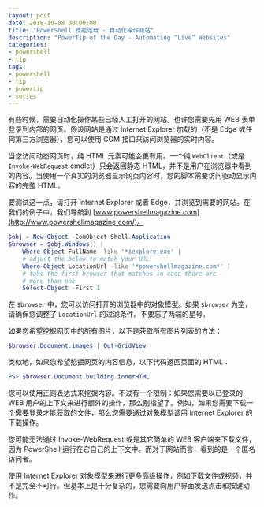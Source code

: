 ```yaml
---
layout: post
date: 2018-10-08 00:00:00
title: "PowerShell 技能连载 - 自动化操作网站"
description: "PowerTip of the Day - Automating “Live” Websites"
categories:
- powershell
- tip
tags:
- powershell
- tip
- powertip
- series
---
```

有些时候，需要自动化操作某些已经人工打开的网站。也许您需要先用 WEB 表单登录到内部的网页。假设网站是通过 Internet Explorer 加载的（不是 Edge 或任何第三方浏览器），您可以使用 COM 接口来访问浏览器的实时内容。

当您访问动态网页时，纯 HTML 元素可能会更有用。一个纯 `WebClient`（或是 `Invoke-WebRequest` cmdlet）只会返回静态 HTML，并不是用户在浏览器中看到的内容。当使用一个真实的浏览器显示网页内容时，您的脚本需要访问驱动显示内容的完整 HTML。

要测试这一点，请打开 Internet Explorer 或者 Edge，并浏览到需要的网站。在我们的例子中，我们导航到 [www.powershellmagazine.com](http://www.powershellmagazine.com/)。

```powershell
$obj = New-Object -ComObject Shell.Application
$browser = $obj.Windows() | 
    Where-Object FullName -like '*iexplore.exe' |
    # adjust the below to match your URL
    Where-Object LocationUrl -like '*powershellmagazine.com*' |
    # take the first browser that matches in case there are
    # more than one
    Select-Object -First 1
```

在 `$browser` 中，您可以访问打开的浏览器中的对象模型。如果 `$browser` 为空，请确保您调整了 `LocationUrl` 的过滤条件。不要忘了两端的星号。

如果您希望挖掘网页中的所有图片，以下是获取所有图片列表的方法：

```powershell
$browser.Document.images | Out-GridView 
```

类似地，如果您希望挖掘网页的内容信息，以下代码返回页面的 HTML：

```powershell
PS> $browser.Document.building.innerHTML
```

您可以使用正则表达式来挖掘内容。不过有一个限制：如果您需要以已登录的 WEB 用户的上下文来进行额外的操作，那么别指望了。例如，如果您需要下载一个需要登录才能获取的文件，那么您需要通过对象模型调用 Internet Explorer 的下载操作。

您可能无法通过 Invoke-WebRequest 或是其它简单的 WEB 客户端来下载文件，因为 PowerShell 运行在它自己的上下文中。而对于网站而言，看到的是一个匿名访问者。

使用 Internet Explorer 对象模型来进行更多高级操作，例如下载文件或视频，并不是完全不可行。但基本上是十分复杂的，您需要向用户界面发送点击和按键动作。

<!--本文国际来源：[Automating “Live” Websites](http://community.idera.com/powershell/powertips/b/tips/posts/automating-live-websites)-->
